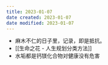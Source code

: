 ```yaml
---
title: 2023-01-07
date created: 2023-01-07
date modified: 2023-01-07
---
```


- 麻木不仁的日子里，记录，即是抵抗。  
- [[生命之花 - 人生规划分类方法]]
- 水垢都是钙镁化合物对健康没有危害
